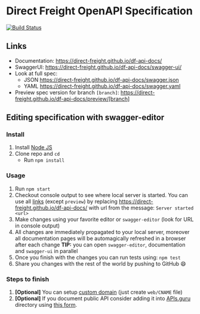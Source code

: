 # Direct Freight OpenAPI Specification
[![Build Status](https://travis-ci.org/Direct-Freight/df-api-docs.svg?branch=master)](https://travis-ci.org/Direct-Freight/df-api-docs)


## Links

- Documentation: https://direct-freight.github.io/df-api-docs/
- SwaggerUI: https://direct-freight.github.io/df-api-docs/swagger-ui/
- Look at full spec:
    + JSON https://direct-freight.github.io/df-api-docs/swagger.json
    + YAML https://direct-freight.github.io/df-api-docs/swagger.yaml
- Preview spec version for branch `[branch]`: https://direct-freight.github.io/df-api-docs/preview/[branch]

## Editing specification with swagger-editor
### Install

1. Install [Node JS](https://nodejs.org/)
2. Clone repo and `cd`
    + Run `npm install`

### Usage

1. Run `npm start`
2. Checkout console output to see where local server is started. You can use all [links](#links) (except `preview`) by replacing https://direct-freight.github.io/df-api-docs/ with url from the message: `Server started <url>`
3. Make changes using your favorite editor or `swagger-editor` (look for URL in console output)
4. All changes are immediately propagated to your local server, moreover all documentation pages will be automagically refreshed in a browser after each change
**TIP:** you can open `swagger-editor`, documentation and `swagger-ui` in parallel
5. Once you finish with the changes you can run tests using: `npm test`
6. Share you changes with the rest of the world by pushing to GitHub :smile:

### Steps to finish

1. **[Optional]** You can setup [custom domain](https://help.github.com/articles/using-a-custom-domain-with-github-pages/) (just create `web/CNAME` file)
2. **[Optional]** If you document public API consider adding it into [APIs.guru](https://APIs.guru) directory using [this form](https://apis.guru/add-api/).

